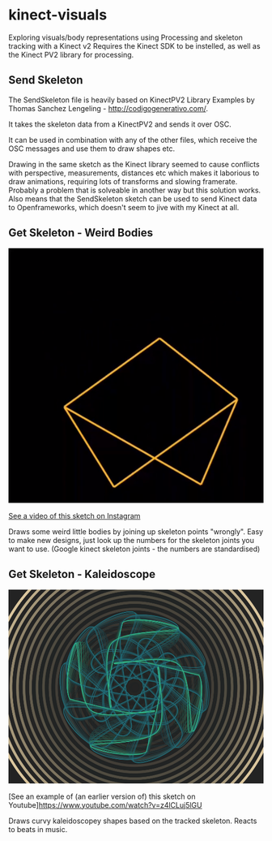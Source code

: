 # kinect-visuals
Exploring visuals/body representations using Processing and skeleton tracking with a Kinect v2
Requires the Kinect SDK to be instelled, as well as the Kinect PV2 library for processing. 


## Send Skeleton 

The SendSkeleton file is heavily based on KinectPV2 Library Examples by Thomas Sanchez Lengeling - http://codigogenerativo.com/.

It takes the skeleton data from a KinectPV2 and sends it over OSC.

It can be used in combination with any of the other files, which receive the OSC messages and use them to draw shapes etc.

Drawing in the same sketch as the Kinect library seemed to cause conflicts with perspective, measurements, distances etc which makes it laborious to draw animations, requiring lots of transforms and slowing framerate. Probably a problem that is solveable in another way but this solution works. Also means that the SendSkeleton sketch can be used to send Kinect data to Openframeworks, which doesn't seem to jive with my Kinect at all.


## Get Skeleton - Weird Bodies

![Example of weird bodies Kinect sketch](https://github.com/amygoodchild/kinect-visuals/blob/master/Example%20Images/weirdbodies.PNG)

[See a video of this sketch on Instagram](https://www.instagram.com/p/BeWJS-Cg9xX/)

Draws some weird little bodies by joining up skeleton points "wrongly".
Easy to make new designs, just look up the numbers for the skeleton joints you want to use. (Google kinect skeleton joints - the numbers are standardised)

## Get Skeleton - Kaleidoscope

![Example of kaleidoscope Kinect sketch](https://github.com/amygoodchild/kinect-visuals/blob/master/Example%20Images/kaleidoscope.PNG)

[See an example of (an earlier version of) this sketch on Youtube]https://www.youtube.com/watch?v=z4lCLuj5lGU

Draws curvy kaleidoscopey shapes based on the tracked skeleton. Reacts to beats in music. 
